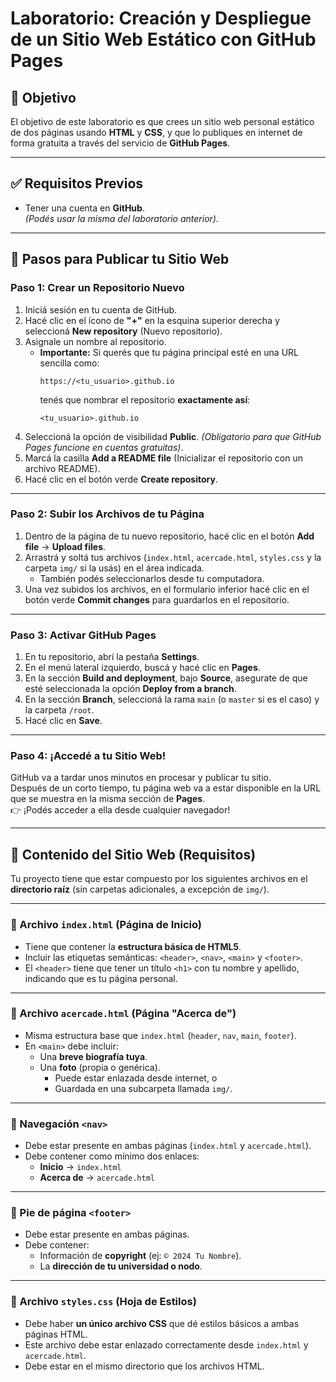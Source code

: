 # Laboratorio: Creación y Despliegue de un Sitio Web Estático con GitHub Pages

## 🎯 Objetivo
El objetivo de este laboratorio es que crees un sitio web personal estático de dos páginas usando **HTML** y **CSS**, y que lo publiques en internet de forma gratuita a través del servicio de **GitHub Pages**.

---

## ✅ Requisitos Previos
- Tener una cuenta en **GitHub**.  
  *(Podés usar la misma del laboratorio anterior).*

---

## 🚀 Pasos para Publicar tu Sitio Web

### Paso 1: Crear un Repositorio Nuevo
1. Iniciá sesión en tu cuenta de GitHub.  
2. Hacé clic en el ícono de **"+"** en la esquina superior derecha y seleccioná **New repository** (Nuevo repositorio).  
3. Asignale un nombre al repositorio.  
   - **Importante:** Si querés que tu página principal esté en una URL sencilla como:  
     ```
     https://<tu_usuario>.github.io
     ```  
     tenés que nombrar el repositorio **exactamente así**:  
     ```
     <tu_usuario>.github.io
     ```
4. Seleccioná la opción de visibilidad **Public**. *(Obligatorio para que GitHub Pages funcione en cuentas gratuitas)*.  
5. Marcá la casilla **Add a README file** (Inicializar el repositorio con un archivo README).  
6. Hacé clic en el botón verde **Create repository**.  

---

### Paso 2: Subir los Archivos de tu Página
1. Dentro de la página de tu nuevo repositorio, hacé clic en el botón **Add file** → **Upload files**.  
2. Arrastrá y soltá tus archivos (`index.html`, `acercade.html`, `styles.css` y la carpeta `img/` si la usás) en el área indicada.  
   - También podés seleccionarlos desde tu computadora.  
3. Una vez subidos los archivos, en el formulario inferior hacé clic en el botón verde **Commit changes** para guardarlos en el repositorio.  

---

### Paso 3: Activar GitHub Pages
1. En tu repositorio, abrí la pestaña **Settings**.  
2. En el menú lateral izquierdo, buscá y hacé clic en **Pages**.  
3. En la sección **Build and deployment**, bajo **Source**, asegurate de que esté seleccionada la opción **Deploy from a branch**.  
4. En la sección **Branch**, seleccioná la rama `main` (o `master` si es el caso) y la carpeta `/root`.  
5. Hacé clic en **Save**.  

---

### Paso 4: ¡Accedé a tu Sitio Web!
GitHub va a tardar unos minutos en procesar y publicar tu sitio.  
Después de un corto tiempo, tu página web va a estar disponible en la URL que se muestra en la misma sección de **Pages**.  
👉 ¡Podés acceder a ella desde cualquier navegador!  

---

## 📝 Contenido del Sitio Web (Requisitos)

Tu proyecto tiene que estar compuesto por los siguientes archivos en el **directorio raíz** (sin carpetas adicionales, a excepción de `img/`).

---

### 📄 Archivo `index.html` (Página de Inicio)
- Tiene que contener la **estructura básica de HTML5**.  
- Incluir las etiquetas semánticas: `<header>`, `<nav>`, `<main>` y `<footer>`.  
- El `<header>` tiene que tener un título `<h1>` con tu nombre y apellido, indicando que es tu página personal.  

---

### 📄 Archivo `acercade.html` (Página "Acerca de")
- Misma estructura base que `index.html` (`header`, `nav`, `main`, `footer`).  
- En `<main>` debe incluir:  
  - Una **breve biografía tuya**.  
  - Una **foto** (propia o genérica).  
    - Puede estar enlazada desde internet, o  
    - Guardada en una subcarpeta llamada `img/`.  

---

### 🧭 Navegación `<nav>`
- Debe estar presente en ambas páginas (`index.html` y `acercade.html`).  
- Debe contener como mínimo dos enlaces:  
  - **Inicio** → `index.html`  
  - **Acerca de** → `acercade.html`  

---

### 🦶 Pie de página `<footer>`
- Debe estar presente en ambas páginas.  
- Debe contener:  
  - Información de **copyright** (ej: `© 2024 Tu Nombre`).  
  - La **dirección de tu universidad o nodo**.  

---

### 🎨 Archivo `styles.css` (Hoja de Estilos)
- Debe haber **un único archivo CSS** que dé estilos básicos a ambas páginas HTML.  
- Este archivo debe estar enlazado correctamente desde `index.html` y `acercade.html`.  
- Debe estar en el mismo directorio que los archivos HTML.  
